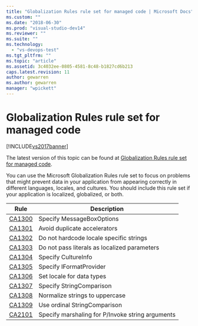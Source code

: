 ```yaml
---
title: "Globalization Rules rule set for managed code | Microsoft Docs"
ms.custom: ""
ms.date: "2018-06-30"
ms.prod: "visual-studio-dev14"
ms.reviewer: ""
ms.suite: ""
ms.technology: 
  - "vs-devops-test"
ms.tgt_pltfrm: ""
ms.topic: "article"
ms.assetid: 3c4032ee-0805-4581-8c48-b1827cd6b213
caps.latest.revision: 11
author: gewarren
ms.author: gewarren
manager: "wpickett"
---
```

# Globalization Rules rule set for managed code
[!INCLUDE[vs2017banner](../includes/vs2017banner.md)]

The latest version of this topic can be found at [Globalization Rules rule set for managed code](https://docs.microsoft.com/visualstudio/code-quality/globalization-rules-rule-set-for-managed-code).  
  
You can use the Microsoft Globalization Rules rule set to focus on problems that might prevent data in your application from appearing correctly in different languages, locales, and cultures. You should include this rule set if your application is localized, globalized, or both.  
  
|Rule|Description|  
|----------|-----------------|  
|[CA1300](../code-quality/ca1300-specify-messageboxoptions.md)|Specify MessageBoxOptions|  
|[CA1301](../code-quality/ca1301-avoid-duplicate-accelerators.md)|Avoid duplicate accelerators|  
|[CA1302](../code-quality/ca1302-do-not-hardcode-locale-specific-strings.md)|Do not hardcode locale specific strings|  
|[CA1303](../code-quality/ca1303-do-not-pass-literals-as-localized-parameters.md)|Do not pass literals as localized parameters|  
|[CA1304](../code-quality/ca1304-specify-cultureinfo.md)|Specify CultureInfo|  
|[CA1305](../code-quality/ca1305-specify-iformatprovider.md)|Specify IFormatProvider|  
|[CA1306](../code-quality/ca1306-set-locale-for-data-types.md)|Set locale for data types|  
|[CA1307](../code-quality/ca1307-specify-stringcomparison.md)|Specify StringComparison|  
|[CA1308](../code-quality/ca1308-normalize-strings-to-uppercase.md)|Normalize strings to uppercase|  
|[CA1309](../code-quality/ca1309-use-ordinal-stringcomparison.md)|Use ordinal StringComparison|  
|[CA2101](../code-quality/ca2101-specify-marshaling-for-p-invoke-string-arguments.md)|Specify marshaling for P/Invoke string arguments|



